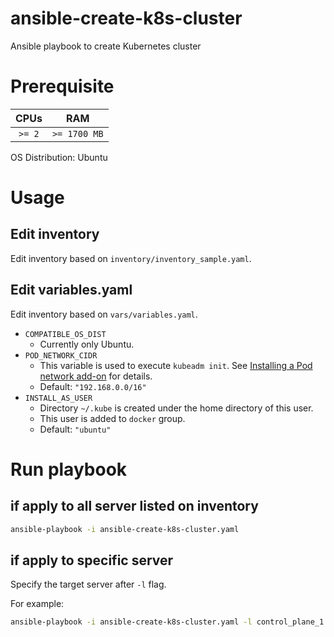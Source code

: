 # ansible-create-k8s-cluster
Ansible playbook to create Kubernetes cluster

# Prerequisite

|CPUs|RAM|
|:-:|:-:|
|`>= 2`|`>= 1700 MB`|

OS Distribution: Ubuntu

# Usage

## Edit inventory

Edit inventory based on `inventory/inventory_sample.yaml`.

## Edit variables.yaml

Edit inventory based on `vars/variables.yaml`.

+ `COMPATIBLE_OS_DIST`
    + Currently only Ubuntu.
+ `POD_NETWORK_CIDR`
    + This variable is used to execute `kubeadm init`. See [Installing a Pod network add-on](https://kubernetes.io/docs/setup/production-environment/tools/kubeadm/create-cluster-kubeadm/#pod-network) for details.
    + Default: `"192.168.0.0/16"`
+ `INSTALL_AS_USER`
    + Directory `~/.kube` is created under the home directory of this user.
    + This user is added to `docker` group.
    + Default: `"ubuntu"`

# Run playbook

## if apply to all server listed on inventory

```bash
ansible-playbook -i ansible-create-k8s-cluster.yaml
```

## if apply to specific server

Specify the target server after `-l` flag.

For example:

```bash
ansible-playbook -i ansible-create-k8s-cluster.yaml -l control_plane_1
```
